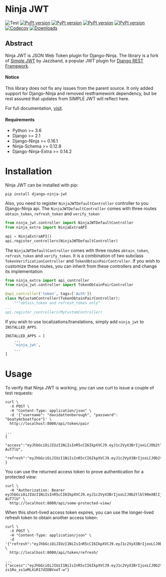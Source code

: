 # Ninja JWT
![Test](https://github.com/eadwinCode/django-ninja-jwt/workflows/Test/badge.svg)
[![PyPI version](https://badge.fury.io/py/django-ninja-jwt.svg)](https://badge.fury.io/py/django-ninja-jwt)
[![PyPI version](https://img.shields.io/pypi/v/django-ninja-jwt.svg)](https://pypi.python.org/pypi/django-ninja-jwt)
[![PyPI version](https://img.shields.io/pypi/pyversions/django-ninja-jwt.svg)](https://pypi.python.org/pypi/django-ninja-jwt)
[![PyPI version](https://img.shields.io/pypi/djversions/django-ninja-jwt.svg)](https://pypi.python.org/pypi/django-ninja-jwt)
[![Codecov](https://img.shields.io/codecov/c/gh/eadwinCode/django-ninja-jwt)](https://codecov.io/gh/eadwinCode/django-ninja-jwt)
[![Downloads](https://static.pepy.tech/personalized-badge/django-ninja-jwt?period=month&units=international_system&left_color=black&right_color=yellow&left_text=Downloads)](https://pepy.tech/project/django-ninja-jwt)

## Abstract

Ninja JWT is JSON Web Token plugin for Django-Ninja. The library is a fork of [Simple JWT](https://github.com/jazzband/djangorestframework-simplejwt) by Jazzband, a popular  JWT plugin for [Django REST Framework](http://www.django-rest-framework.org).
#### Notice
This library does not fix any issues from the parent source. It only added support for Django-Ninja and removed restframework dependency, but be rest assured that updates from SIMPLE JWT will reflect here.

For full documentation, [visit](https://eadwincode.github.io/django-ninja-jwt/).

#### Requirements
- Python >= 3.6
- Django >= 2.1
- Django-Ninja >= 0.16.1
- Ninja-Schema >= 0.12.8
- Django-Ninja-Extra >= 0.14.2


Installation
============

Ninja JWT can be installed with pip:

    pip install django-ninja-jwt

Also, you need to register `NinjaJWTDefaultController` controller to you Django-Ninja api.
The `NinjaJWTDefaultController` comes with three routes `obtain_token`, `refresh_token` and `verify_token`

```python
from ninja_jwt.controller import NinjaJWTDefaultController
from ninja_extra import NinjaExtraAPI

api = NinjaExtraAPI()
api.register_controllers(NinjaJWTDefaultController)

```

The `NinjaJWTDefaultController` comes with three routes `obtain_token`, `refresh_token` and `verify_token`. 
It is a combination of two subclass `TokenVerificationController` and `TokenObtainPairController`.
If you wish to customize these routes, you can inherit from these controllers and change its implementation

```python
from ninja_extra import api_controller
from ninja_jwt.controller import TokenObtainPairController

@api_controller('token', tags=['Auth'])
class MyCustomController(TokenObtainPairController):
    """obtain_token and refresh_token only"
...
api.register_controllers(MyCustomController)
```

If you wish to use localizations/translations, simply add `ninja_jwt` to
`INSTALLED_APPS`.

```python
INSTALLED_APPS = [
    ...
    'ninja_jwt',
    ...
]
```

Usage
=====

To verify that Ninja JWT is working, you can use curl to issue a couple
of test requests:

``` {.sourceCode .bash}
curl \
  -X POST \
  -H "Content-Type: application/json" \
  -d '{"username": "davidattenborough", "password": "boatymcboatface"}' \
  http://localhost:8000/api/token/pair

...
{
  "access":"eyJhbGciOiJIUzI1NiIsInR5cCI6IkpXVCJ9.eyJ1c2VyX3BrIjoxLCJ0b2tlbl90eXBlIjoiYWNjZXNzIiwiY29sZF9zdHVmZiI6IuKYgyIsImV4cCI6MTIzNDU2LCJqdGkiOiJmZDJmOWQ1ZTFhN2M0MmU4OTQ5MzVlMzYyYmNhOGJjYSJ9.NHlztMGER7UADHZJlxNG0WSi22a2KaYSfd1S-AuT7lU",
  "refresh":"eyJhbGciOiJIUzI1NiIsInR5cCI6IkpXVCJ9.eyJ1c2VyX3BrIjoxLCJ0b2tlbl90eXBlIjoicmVmcmVzaCIsImNvbGRfc3R1ZmYiOiLimIMiLCJleHAiOjIzNDU2NywianRpIjoiZGUxMmY0ZTY3MDY4NDI3ODg5ZjE1YWMyNzcwZGEwNTEifQ.aEoAYkSJjoWH1boshQAaTkf8G3yn0kapko6HFRt7Rh4"
}
```

You can use the returned access token to prove authentication for a
protected view:

``` {.sourceCode .bash}
curl \
  -H "Authorization: Bearer eyJhbGciOiJIUzI1NiIsInR5cCI6IkpXVCJ9.eyJ1c2VyX3BrIjoxLCJ0b2tlbl90eXBlIjoiYWNjZXNzIiwiY29sZF9zdHVmZiI6IuKYgyIsImV4cCI6MTIzNDU2LCJqdGkiOiJmZDJmOWQ1ZTFhN2M0MmU4OTQ5MzVlMzYyYmNhOGJjYSJ9.NHlztMGER7UADHZJlxNG0WSi22a2KaYSfd1S-AuT7lU" \
  http://localhost:8000/api/some-protected-view/
```

When this short-lived access token expires, you can use the longer-lived
refresh token to obtain another access token:

``` {.sourceCode .bash}
curl \
  -X POST \
  -H "Content-Type: application/json" \
  -d '{"refresh":"eyJhbGciOiJIUzI1NiIsInR5cCI6IkpXVCJ9.eyJ1c2VyX3BrIjoxLCJ0b2tlbl90eXBlIjoicmVmcmVzaCIsImNvbGRfc3R1ZmYiOiLimIMiLCJleHAiOjIzNDU2NywianRpIjoiZGUxMmY0ZTY3MDY4NDI3ODg5ZjE1YWMyNzcwZGEwNTEifQ.aEoAYkSJjoWH1boshQAaTkf8G3yn0kapko6HFRt7Rh4"}' \
  http://localhost:8000/api/token/refresh/

...
{"access":"eyJhbGciOiJIUzI1NiIsInR5cCI6IkpXVCJ9.eyJ1c2VyX3BrIjoxLCJ0b2tlbl90eXBlIjoiYWNjZXNzIiwiY29sZF9zdHVmZiI6IuKYgyIsImV4cCI6MTIzNTY3LCJqdGkiOiJjNzE4ZTVkNjgzZWQ0NTQyYTU0NWJkM2VmMGI0ZGQ0ZSJ9.ekxRxgb9OKmHkfy-zs1Ro_xs1eMLXiR17dIDBVxeT-w"}
```
